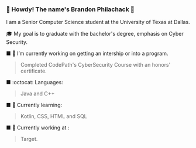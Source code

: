### :star2: Howdy! The name's Brandon Philachack :star2:

I am a Senior Computer Science student at the University of Texas at Dallas.

:mortar_board: My goal is to graduate with the bachelor's degree, emphasis on Cyber Security.

■ 🔭 I’m currently working on getting an intership or into a program.
  > Completed CodePath's CyberSecurity Course with an honors' certificate.

■ :octocat: Languages: 
  > Java and C++

■ :book: Currently learning:
  > Kotlin, CSS, HTML and SQL

■ :briefcase: Currently working at :
  > Target.
